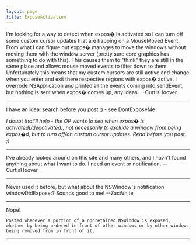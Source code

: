 ```yaml
---
layout: page
title: ExposeActivation
---
```




I'm looking for a way to detect when expos� is activated so I can turn off some custom cursor updates that are happing on a MouseMoved Event. From what I can figure out expos� manages to move the windows without moving them with the window server (pretty sure core graphics has something to do with this). This causes them to "think" they are still in the same place and allows mouse moved events to filter down to them. Unfortunately this means that my custom cursors are still active and change when you enter and exit there respective regions with expos� active. I overrode NSApplication and printed all the events coming into sendEvent, but nothing is sent when expos� comes up, any ideas. --CurtisHoover

----

I have an idea: search before you post ;) - see DontExposeMe

*I doubt that'll help - the OP wants to see when expos� is activated(/deactivated), not necessarily to exclude a window from being expos�d, but to turn off/on custom cursor updates. Read before you post. ;)*

----

I've already looked around on this site and many others, and I havn't found anything about what I want to do. I need an event or notification. --CurtisHoover

----

Never used it before, but what about the NSWindow's notification windowDidExpose:? Sounds good to me!
--ZacWhite

----
Nope!

    Posted whenever a portion of a nonretained NSWindow is exposed, whether by being ordered in front of other windows or by other windows being removed from in front of it.
----

